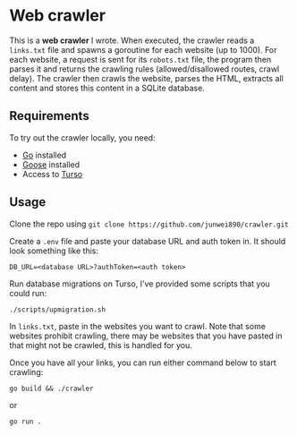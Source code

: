 # Web crawler
This is a **web crawler** I wrote. When executed, the crawler reads a `links.txt` file and spawns a goroutine for each website (up to 1000). For each website, a request is sent for its `robots.txt` file, the program then parses it and returns the crawling rules (allowed/disallowed routes, crawl delay). The crawler then crawls the website, parses the HTML, extracts all content and stores this content in a SQLite database.

## Requirements
To try out the crawler locally, you need:
- [Go](https://go.dev/doc/install) installed
- [Goose](https://github.com/pressly/goose) installed
- Access to [Turso](https://docs.turso.tech/quickstart)

## Usage
Clone the repo using `git clone https://github.com/junwei890/crawler.git`

Create a `.env` file and paste your database URL and auth token in. It should look something like this:
```
DB_URL=<database URL>?authToken=<auth token>
```

Run database migrations on Turso, I've provided some scripts that you could run:
```
./scripts/upmigration.sh
```

In `links.txt`, paste in the websites you want to crawl. Note that some websites prohibit crawling, there may be websites that you have pasted in that might not be crawled, this is handled for you.

Once you have all your links, you can run either command below to start crawling:
```
go build && ./crawler
```
or
```
go run .
```
